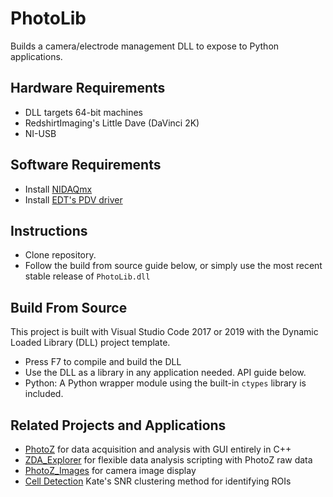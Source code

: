 # PhotoLib
Builds a camera/electrode management DLL to expose to Python applications. 

## Hardware Requirements
- DLL targets 64-bit machines
- RedshirtImaging's Little Dave (DaVinci 2K)
- NI-USB

## Software Requirements
- Install [NIDAQmx](https://www.ni.com/en-us/support/downloads/drivers/download.ni-daqmx.html#382067)
- Install [EDT's PDV driver](https://edt.com/updates/)

## Instructions

- Clone repository. 
- Follow the build from source guide below, or simply use the most recent stable release of `PhotoLib.dll`

## Build From Source
This project is built with Visual Studio Code 2017 or 2019 with the Dynamic Loaded Library (DLL) project template.
- Press F7 to compile and build the DLL
- Use the DLL as a library in any application needed. API guide below.
- Python: A Python wrapper module using the built-in `ctypes` library is included.

## Related Projects and Applications
- [PhotoZ](https://github.com/john-judge/PhotoZ_upgrades.git) for data acquisition and analysis with GUI entirely in C++
- [ZDA_Explorer](https://github.com/john-judge/ZDA_Explorer.git) for flexible data analysis scripting with PhotoZ raw data
- [PhotoZ_Images](https://github.com/john-judge/PhotoZ_Image.git) for camera image display
- [Cell Detection](https://github.com/ksscheuer/ROI_Identification.git) Kate's SNR clustering method for identifying ROIs
